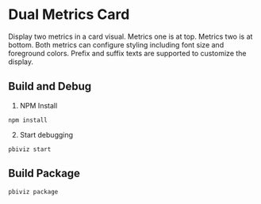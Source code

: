 # Dual Metrics Card

Display two metrics in a card visual. Metrics one is at top. Metrics two is at bottom. Both metrics can configure styling including font size and foreground colors. Prefix and suffix texts are supported to customize the display.

## Build and Debug

1. NPM Install

```
npm install
```

2. Start debugging

```
pbiviz start
```

## Build Package

```
pbiviz package
```